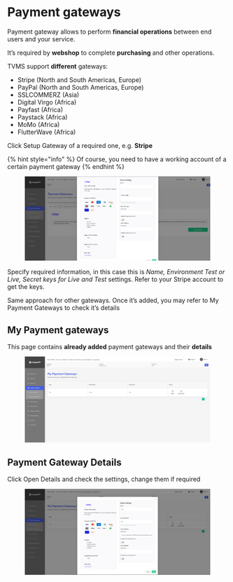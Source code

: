 # Payment gateways

Payment gateway allows to perform **financial operations** between end users and your service.

It’s required by **webshop** to complete **purchasing** and other operations.

TVMS support **different** gateways:

* Stripe (North and South Americas, Europe)
* PayPal (North and South Americas, Europe)
* SSLCOMMERZ (Asia)
* Digital Virgo (Africa)
* Payfast (Africa)
* Paystack (Africa)
* MoMo (Africa)
* FlutterWave (Africa)

Click Setup Gateway of a required one, e.g. **Stripe**

{% hint style="info" %}
Of course, you need to have a working account of a certain payment gateway
{% endhint %}

<figure><img src="../../.gitbook/assets/image (40).png" alt=""><figcaption></figcaption></figure>

Specify required information, in this case this is _Name, Environment Test or Live, Secret keys for Live and Test_ settings. Refer to your Stripe account to get the keys.

Same approach for other gateways. Once it’s added, you may refer to My Payment Gateways to check it’s details

## My Payment gateways

This page contains **already added** payment gateways and their **details**

<figure><img src="../../.gitbook/assets/image (41).png" alt=""><figcaption></figcaption></figure>

## Payment Gateway Details <a href="#payment-gateway-details" id="payment-gateway-details"></a>

Click Open Details and check the settings, change them if required

<figure><img src="../../.gitbook/assets/image (42).png" alt=""><figcaption></figcaption></figure>
